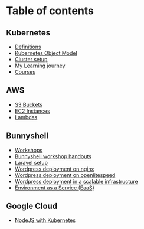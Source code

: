 # Table of contents

## Kubernetes

* [Definitions](README.md)
* [Kubernetes Object Model](kubernetes/kubernetes-object-model.md)
* [Cluster setup](kubernetes/cluster-setup.md)
* [My Learning journey](<README (1).md>)
* [Courses](<README (2).md>)

## AWS

* [S3 Buckets](aws/s3-buckets.md)
* [EC2 Instances](aws/ec2-instances.md)
* [Lambdas](aws/lambdas.md)

## Bunnyshell

* [Workshops](<README (1) (1).md>)
* [Bunnyshell workshop handouts](bunnyshell/master.md)
* [Laravel setup](bunnyshell/laravel.md)
* [Wordpress deployment on nginx](bunnyshell/wordpress-nginx.md)
* [Wordpress deployment on openlitespeed](bunnyshell/wordpress-openlitespeed.md)
* [Wordpress deployment in a scalable infrastructure](bunnyshell/wordpress-scalable-infrastructure.md)
* [Environment as a Service (EaaS)](bunnyshell/environment-as-a-service-eaas.md)

## Google Cloud

* [NodeJS with Kubernetes](google-cloud/nodejs-with-kubernetes.md)
